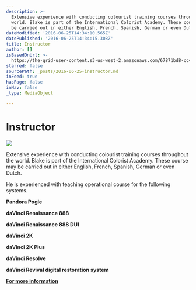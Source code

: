 ```yaml
---
description: >-
  Extensive experience with conducting colourist training courses throughout the
  world. Blake is part of the International Colorist Academy. These course may
  be carried out in either English, French, Spanish, German or even Dutch.
dateModified: '2016-06-25T14:34:10.565Z'
datePublished: '2016-06-25T14:34:15.308Z'
title: Instructor
author: []
isBasedOnUrl: >-
  https://the-grid-user-content.s3-us-west-2.amazonaws.com/67871bd8-cc40-488e-8a73-e2ff57a1e52f.jpg
starred: false
sourcePath: _posts/2016-06-25-instructor.md
inFeed: true
hasPage: false
inNav: false
_type: MediaObject

---
```

# Instructor
![](https://the-grid-user-content.s3-us-west-2.amazonaws.com/67871bd8-cc40-488e-8a73-e2ff57a1e52f.jpg)

Extensive experience with conducting colourist training courses throughout the world. Blake is part of the International Colorist Academy. These course may be carried out in either English, French, Spanish, German or even Dutch.

He is experienced with teaching operational course for the following systems.

**Pandora Pogle**

**daVinci Renaissance 888**

**daVinci Renaissance 888 DUI**

**daVinci 2K**

**daVinci 2K Plus**

**daVinci Resolve**

**daVinci Revival digital restoration system**

**[For more information][0]**

[0]: applewebdata://0AE07476-58B3-4714-91DC-B6C8F31265F3/%20mailto:%20blake@blake-jones.com